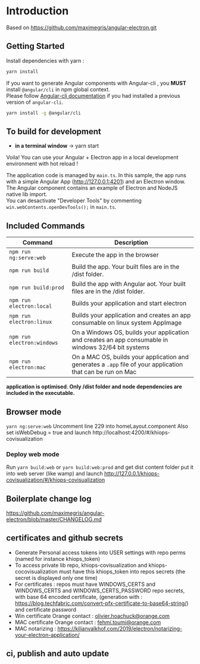 
# Introduction

Based on https://github.com/maximegris/angular-electron.git

## Getting Started

Install dependencies with yarn :

``` bash
yarn install
```

If you want to generate Angular components with Angular-cli , you **MUST** install `@angular/cli` in npm global context.  
Please follow [Angular-cli documentation](https://github.com/angular/angular-cli) if you had installed a previous version of `angular-cli`.

``` bash
yarn install -g @angular/cli
```

## To build for development

- **in a terminal window** -> yarn start  

Voila! You can use your Angular + Electron app in a local development environment with hot reload !

The application code is managed by `main.ts`. In this sample, the app runs with a simple Angular App (http://127.0.0.1:4201) and an Electron window.  
The Angular component contains an example of Electron and NodeJS native lib import.  
You can desactivate "Developer Tools" by commenting `win.webContents.openDevTools();` in `main.ts`.

## Included Commands

|Command|Description|
|--|--|
|`npm run ng:serve:web`| Execute the app in the browser |
|`npm run build`| Build the app. Your built files are in the /dist folder. |
|`npm run build:prod`| Build the app with Angular aot. Your built files are in the /dist folder. |
|`npm run electron:local`| Builds your application and start electron
|`npm run electron:linux`| Builds your application and creates an app consumable on linux system AppImage |
|`npm run electron:windows`| On a Windows OS, builds your application and creates an app consumable in windows 32/64 bit systems |
|`npm run electron:mac`|  On a MAC OS, builds your application and generates a `.app` file of your application that can be run on Mac |

**application is optimised. Only /dist folder and node dependencies are included in the executable.**

## Browser mode

`yarn ng:serve:web`
Uncomment line 229 into homeLayout.component
Also set isWebDebug = true
and launch http://localhost:4200/#/khiops-covisualization

### Deploy web mode
Run `yarn build:web` or `yarn build:web:prod` and get dist content folder
put it into web server (like wamp) and launch http://127.0.0.1/khiops-covisualization/#/khiops-covisualization

## Boilerplate change log

https://github.com/maximegris/angular-electron/blob/master/CHANGELOG.md

## certificates and github secrets

- Generate Personal access tokens into USER settings with repo perms (named for instance khiops_token)
- To access private lib repo, khiops-covisualization and khiops-cocovisualization must have this khiops_token into repos secrets (the secret is displayed only one time)
- For certificates : repos must have WINDOWS_CERTS and WINDOWS_CERTS and WINDOWS_CERTS_PASSWORD repo secrets,
with base 64 encoded certificate, (generation with : https://blog.techfabric.com/convert-pfx-certificate-to-base64-string/) and certificate password
- Win certificate Orange contact : olivier.hoachuck@orange.com
- MAC certificate Orange contact : fehmi.toumi@orange.com
- MAC notarizing : https://kilianvalkhof.com/2019/electron/notarizing-your-electron-application/

## ci, publish and auto update
